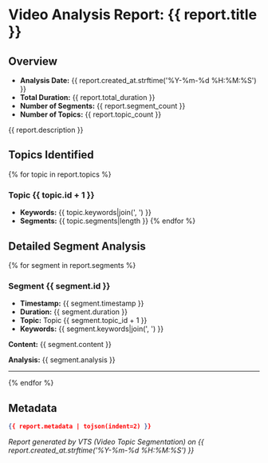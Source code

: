 # Video Analysis Report: {{ report.title }}

## Overview
- **Analysis Date:** {{ report.created_at.strftime('%Y-%m-%d %H:%M:%S') }}
- **Total Duration:** {{ report.total_duration }}
- **Number of Segments:** {{ report.segment_count }}
- **Number of Topics:** {{ report.topic_count }}

{{ report.description }}

## Topics Identified
{% for topic in report.topics %}
### Topic {{ topic.id + 1 }}
- **Keywords:** {{ topic.keywords|join(', ') }}
- **Segments:** {{ topic.segments|length }}
{% endfor %}

## Detailed Segment Analysis
{% for segment in report.segments %}
### Segment {{ segment.id }}
- **Timestamp:** {{ segment.timestamp }}
- **Duration:** {{ segment.duration }}
- **Topic:** Topic {{ segment.topic_id + 1 }}
- **Keywords:** {{ segment.keywords|join(', ') }}

**Content:**
{{ segment.content }}

**Analysis:**
{{ segment.analysis }}

---
{% endfor %}

## Metadata
```json
{{ report.metadata | tojson(indent=2) }}
```

*Report generated by VTS (Video Topic Segmentation) on {{ report.created_at.strftime('%Y-%m-%d %H:%M:%S') }}*